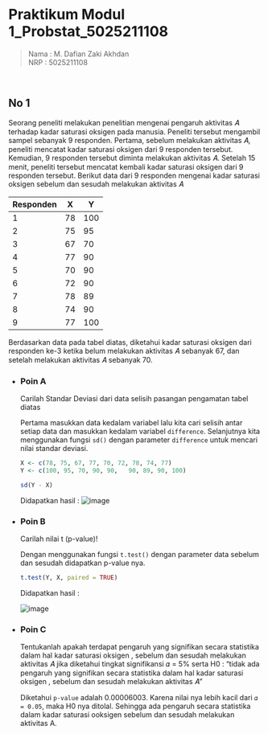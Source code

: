 <br />

# **Praktikum Modul 1_Probstat_5025211108**

> Nama : M. Dafian Zaki Akhdan\
> NRP : 5025211108

<br />

## No 1

Seorang peneliti melakukan penelitian mengenai pengaruh aktivitas 𝐴 terhadap kadar saturasi oksigen pada manusia. Peneliti tersebut mengambil sampel sebanyak 9 responden. Pertama, sebelum melakukan aktivitas 𝐴, peneliti mencatat kadar saturasi oksigen dari 9 responden tersebut. Kemudian, 9 responden tersebut diminta melakukan aktivitas 𝐴. Setelah 15 menit, peneliti tersebut mencatat kembali kadar saturasi oksigen dari 9 responden tersebut. Berikut data dari 9 responden mengenai kadar saturasi oksigen sebelum dan sesudah melakukan aktivitas 𝐴 

| Responden   | X        | Y        |
|-------------|----------|----------|
| 1 | 78 | 100 |
| 2 | 75 | 95 |
| 3 | 67 | 70 |
| 4 | 77 | 90 |
| 5 | 70 | 90 |
| 6 | 72 | 90 |
| 7 | 78 | 89 |
| 8 | 74 | 90 |
| 9 | 77 | 100 |

Berdasarkan data pada tabel diatas, diketahui kadar saturasi oksigen  dari responden ke-3 ketika belum melakukan aktivitas 𝐴 sebanyak 67, dan setelah melakukan aktivitas 𝐴 sebanyak 70.

- ### Poin A
    Carilah Standar Deviasi dari data selisih pasangan pengamatan tabel diatas

    Pertama masukkan data kedalam variabel lalu kita cari selisih antar setiap data dan masukkan kedalam variabel `difference`. Selanjutnya kita menggunakan fungsi `sd()` dengan parameter `difference` untuk mencari nilai standar deviasi.

    ```R
    X <- c(78, 75, 67, 77, 70, 72, 78, 74, 77)
  Y <- c(100, 95, 70, 90, 90,   90, 89, 90, 100)
  
    sd(Y - X)
    ```

    Didapatkan hasil :
    ![image](https://user-images.githubusercontent.com/91055469/206914138-ab8cb5d0-153a-41af-a188-3b2e7128b9db.png)

- ### Poin B
    Carilah nilai t (p-value)!

    Dengan menggunakan fungsi `t.test()` dengan parameter data sebelum dan sesudah didapatkan p-value nya.

    ```R
    t.test(Y, X, paired = TRUE)
    ```

    Didapatkan hasil :

    ![image](https://user-images.githubusercontent.com/91055469/206914243-ec72a1d8-24bd-43a0-9234-88165db6efa8.png)

- ### Poin C
    Tentukanlah apakah terdapat pengaruh yang signifikan secara statistika dalam hal kadar saturasi oksigen , sebelum dan sesudah melakukan aktivitas 𝐴 jika diketahui tingkat signifikansi 𝛼 = 5% serta H0 : “tidak ada pengaruh yang signifikan secara statistika dalam hal kadar saturasi oksigen , sebelum dan sesudah melakukan aktivitas 𝐴”

    Diketahui `p-value` adalah 0.00006003. Karena nilai nya lebih kacil dari `𝛼 = 0.05`, maka H0 nya ditolal. Sehingga ada pengaruh secara statistika dalam kadar saturasi ooksigen sebelum dan sesudah melakukan aktivitas A.


 <br />
 <br />

